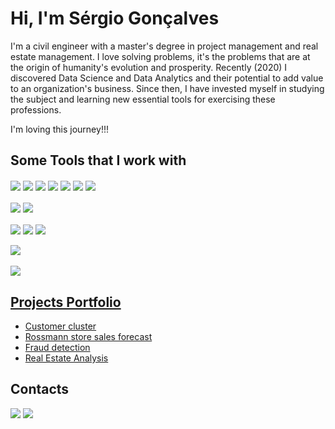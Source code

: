 # Hi, I'm Sérgio Gonçalves

I'm a civil engineer with a master's degree in project management and real estate management.
I love solving problems, it's the problems that are at the origin of humanity's evolution and prosperity.
Recently (2020) I discovered Data Science and Data Analytics and their potential to add value to an organization's business. Since then, I have invested myself in studying the subject and learning new essential tools for exercising these professions.

I'm loving this journey!!!

  ## Some Tools that I work with
  <!-- Tools  -->
  <div style="display: inline_block">
    <img align="center" src="https://img.shields.io/badge/conda-342B029.svg?&style=for-the-badge&logo=anaconda&logoColor=white" />
    <img align="center" src="https://img.shields.io/badge/Python-14354C?style=for-the-badge&logo=python&logoColor=white" />
    <img align="center" src="https://img.shields.io/badge/Jupyter-F37626.svg?&style=for-the-badge&logo=Jupyter&logoColor=white" />
    <img align="center" src="https://img.shields.io/badge/Flask-000000?style=for-the-badge&logo=flask&logoColor=white" />
    <img align="center" src="https://img.shields.io/badge/Pandas-2C2D72?style=for-the-badge&logo=pandas&logoColor=white" />
    <img align="center" src="https://img.shields.io/badge/scikit_learn-F7931E?style=for-the-badge&logo=scikit-learn&logoColor=white" />
    <img align="center" src="https://img.shields.io/badge/Streamlit-FF4B4B?style=for-the-badge&logo=Streamlit&logoColor=white" />
    <!--<img align="center" src="https://img.shields.io/badge/PyTorch-EE4C2C?style=for-the-badge&logo=PyTorch&logoColor=white" />
    <img align="center" src="https://img.shields.io/badge/R-276DC3?style=for-the-badge&logo=r&logoColor=white" /> -->
  </div>
  <br />
  <div>
    <img align="center" src="https://img.shields.io/badge/TensorFlow-FF6F00?style=for-the-badge&logo=TensorFlow&logoColor=white" />
    <img align="center" src="https://img.shields.io/badge/Keras-FF0000?style=for-the-badge&logo=keras&logoColor=white" />
  </div>
  <br />
  <div>
    <img align="center" src="https://img.shields.io/badge/MySQL-005C84?style=for-the-badge&logo=mysql&logoColor=white" />
    <img align="center" src="https://img.shields.io/badge/PostgreSQL-316192?style=for-the-badge&logo=postgresql&logoColor=white" />
    <img align="center" src="https://img.shields.io/badge/SQLite-07405E?style=for-the-badge&logo=sqlite&logoColor=white" />
  </div>
  <br />
  <div>
    <img align="center" src="https://img.shields.io/badge/Databricks-FF3621?style=for-the-badge&logo=Databricks&logoColor=white" />
  </div>
  <br />
  <div>
    <img align="center" src="https://img.shields.io/badge/Heroku-430098?style=for-the-badge&logo=heroku&logoColor=white" />
  </div>


<h2><a target="_blank" href="https://github.com/smbaptistag?tab=repositories">Projects Portfolio</a></h2>

  * [Customer cluster](https://github.com/smbaptistag/All-in-One-Place)
  * [Rossmann store sales forecast](https://github.com/smbaptistag/rossmann_sales_prediction)
  * [Fraud detection](https://github.com/smbaptistag/blocker_fraud_company)
  * [Real Estate Analysis](https://github.com/smbaptistag/house_rocket_company)

## Contacts
<div>
  <a href="https://www.linkedin.com/in/smbaptistag/" target="_blank"><img src="https://img.shields.io/badge/-LinkedIn-%230077B5?style=for-the-badge&logo=linkedin&logoColor=white"></a>
  <a href = "mailto:smbaptistag@gmail.com"><img src="https://img.shields.io/badge/Gmail-D14836?style=for-the-badge&logo=gmail&logoColor=white"></a>
</div>
